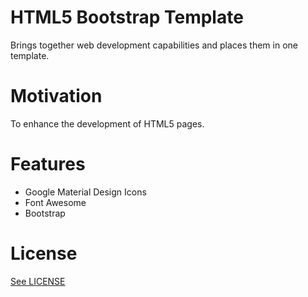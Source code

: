 # HTML5 Bootstrap Template

Brings together web development capabilities and places them in one template. 

# Motivation

To enhance the development of HTML5 pages. 

# Features

* Google Material Design Icons
* Font Awesome 
* Bootstrap 

# License

[See LICENSE](https://github.com/CookiesNCream/h5bt/blob/master/LICENSE.md)
